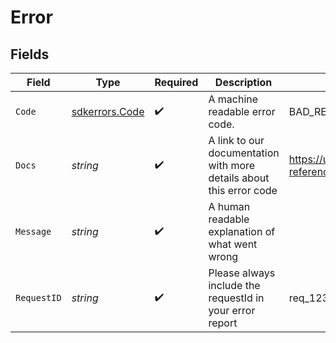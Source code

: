 # Error


## Fields

| Field                                                               | Type                                                                | Required                                                            | Description                                                         | Example                                                             |
| ------------------------------------------------------------------- | ------------------------------------------------------------------- | ------------------------------------------------------------------- | ------------------------------------------------------------------- | ------------------------------------------------------------------- |
| `Code`                                                              | [sdkerrors.Code](../../models/sdkerrors/code.md)                    | :heavy_check_mark:                                                  | A machine readable error code.                                      | BAD_REQUEST                                                         |
| `Docs`                                                              | *string*                                                            | :heavy_check_mark:                                                  | A link to our documentation with more details about this error code | https://unkey.dev/docs/api-reference/errors/code/BAD_REQUEST        |
| `Message`                                                           | *string*                                                            | :heavy_check_mark:                                                  | A human readable explanation of what went wrong                     |                                                                     |
| `RequestID`                                                         | *string*                                                            | :heavy_check_mark:                                                  | Please always include the requestId in your error report            | req_1234                                                            |